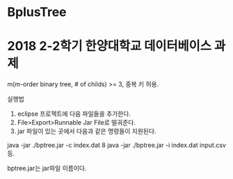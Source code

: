﻿# BplusTree
# 2018 2-2학기 한양대학교 데이터베이스 과제

m(m-order binary tree, # of childs) >= 3, 중복 키 허용.

실행법
1. eclipse 프로젝트에 다음 파일들을 추가한다.
2. File>Export>Runnable Jar File로 떨궈준다.
3. jar 파일이 있는 곳에서 다음과 같은 명령들이 지원된다.

java -jar ./bptree.jar -c index.dat 8
java -jar ./bptree.jar -i index.dat input.csv 등.

bptree.jar는 jar파일 이름이다.
